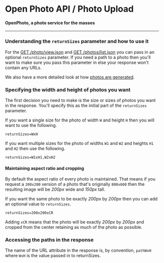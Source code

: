 Open Photo API / Photo Upload
=======================
#### OpenPhoto, a photo service for the masses

----------------------------------------

### Understanding the `returnSizes` parameter and how to use it
For the [GET /photo/view.json][GetPhoto] and [GET /photos/list.json][GetPhotos] you can pass in an optional `returnSizes` parameter.
If you need a path to a photo then you'll want to make sure you pass this parameter in else your response won't contain any URLs.

We also have a more detailed look at how [photos are generated][photogeneration].

### Specifying the width and height of photos you want
The first decision you need to make is the size or sizes of photos you want in the response.
You'll specify this as the initial part of the `returnSizes` parameter.

If you want a single size for the photo of width `W` and height `H` then you will want to use the following.

    returnSizes=WxH

If you want multiple sizes for the photo of widths `W1` and `W2` and heights `H1` and `H2` then use the following.

    returnSizes=W1xH1,W2xH2

#### Maintaining aspect ratio and cropping
By default the aspect ratio of every photo is maintained.
That means if you request a `200x200` version of a photo that's originally `800x600` then the resulting image will be _200px_ wide and _150px_ tall.


If you want the same photo to be exactly _200px_ by _200px_ then you can add an optional value to `returnSizes`.

    returnSizes=200x200xCR

Adding `xCR` means that the photo will be exactly _200px_ by _200px_ and cropped from the center retaining as much of the photo as possible.

### Accessing the paths in the response
The name of the URL attribute in the response is, by convention, `pathWxH` where `WxH` is the value passed in to returnSizes.

[GetPhoto]: ../api/GetPhoto.markdown
[GetPhotos]: ../api/GetPhotos.markdown
[photogeneration]: ../faq/PhotoGeneration.markdown
